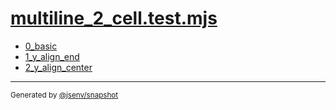 # [multiline_2_cell.test.mjs](../multiline_2_cell.test.mjs)


- [0_basic](0_basic/0_basic.md)
- [1_y_align_end](1_y_align_end/1_y_align_end.md)
- [2_y_align_center](2_y_align_center/2_y_align_center.md)

---

<sub>
  Generated by <a href="https://github.com/jsenv/core/tree/main/packages/independent/snapshot">@jsenv/snapshot</a>
</sub>
